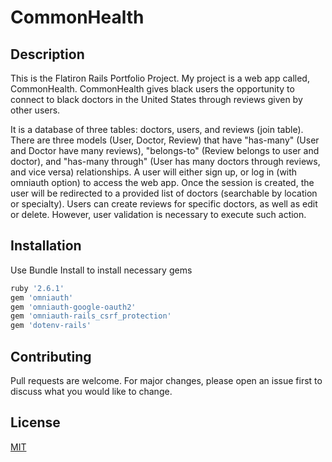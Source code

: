 # CommonHealth

## Description
This is the Flatiron Rails Portfolio Project. My project is a web app called, CommonHealth. CommonHealth gives black users the opportunity to connect to black doctors in the United States through reviews given by other users.

It is a database of three tables: doctors, users, and reviews (join table). There are three models (User, Doctor, Review) that have "has-many" (User and Doctor have many reviews), "belongs-to" (Review belongs to user and doctor), and "has-many through" (User has many doctors through reviews, and vice versa) relationships. A user will either sign up, or log in (with omniauth option) to access the web app. Once the session is created, the user will be redirected to a provided list of doctors (searchable by location or specialty). Users can create reviews for specific doctors, as well as edit or delete. However, user validation is necessary to execute such action.

## Installation

Use Bundle Install to install necessary gems

```bash
ruby '2.6.1'
gem 'omniauth'
gem 'omniauth-google-oauth2'
gem 'omniauth-rails_csrf_protection'
gem 'dotenv-rails'
```

## Contributing
Pull requests are welcome. For major changes, please open an issue first to discuss what you would like to change.

## License
[MIT](https://choosealicense.com/licenses/mit/)

